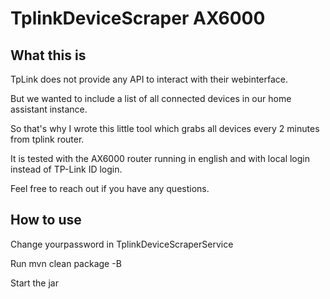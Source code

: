# TplinkDeviceScraper AX6000

## What this is

TpLink does not provide any API to interact with their webinterface. 

But we wanted to include a list of all connected devices in our home assistant instance. 

So that's why I wrote this little tool which grabs all devices every 2 minutes from tplink router. 

It is tested with the AX6000 router running in english and with local login instead of TP-Link ID login. 

Feel free to reach out if you have any questions. 

## How to use

Change yourpassword in TplinkDeviceScraperService 

Run mvn clean package -B 

Start the jar 
